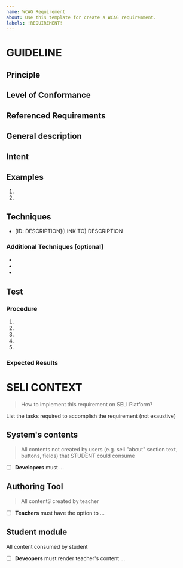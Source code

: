 ```yaml
---
name: WCAG Requirement
about: Use this template for create a WCAG requiremment.
labels: !REQUIREMENT!
---
```


# GUIDELINE
## Principle
<!--- OPERABLE: User interface components and navigation must be operable. This means that users must be able to operate the interface (the interface cannot require interaction that a user cannot perform) Make all functionality available from a keyboard. Give users enough time to read and use content. Do not use content that causes seizures or physical reactions. Help users navigate and find content. Make it easier to use inputs other than keyboard. --->
<!--- PERCEIVABLE: Information and user interface components must be presentable to users in ways they can perceive. This means that users must be able to perceive the information being presented (it can't be invisible to all of their senses) Provide text alternatives for non-text content. Provide captions and other alternatives for multimedia. Create content that can be presented in different ways, including by assistive technologies, without losing meaning. Make it easier for users to see and hear content. --->
<!--- UNDERSTANDABLE: Information and the operation of user interface must be understandable. This means that users must be able to understand the information as well as the operation of the user interface (the content or operation cannot be beyond their understanding) Make text readable and understandable. Make content appear and operate in predictable ways. Help users avoid and correct mistakes. --->
<!--- ROBUST: Content must be robust enough that it can be interpreted reliably by a wide variety of user agents, including assistive technologies. This means that users must be able to access the content as technologies advance (as technologies and user agents evolve, the content should remain accessible) Maximize compatibility with current and future user tools.--->

## Level of Conformance 
<!--- A (the minimum level of conformance), the Web page satisfies all the Level A Success Criteria, or a conforming alternate version is provided.--->
<!--- AA the Web page satisfies all the Level A and Level AA Success Criteria, or a Level AA conforming alternate version is provided--->
<!--- AAA  the Web page satisfies all the Level A, Level AA and Level AAA Success Criteria, or a Level AAA conforming alternate version is provided.--->

## Referenced Requirements
<!--- Reference requirements that should be meet togheter --->
<!--- Reference requirements that replace this requiremebt --->

## General description

## Intent

## Examples

1.
2.
## Techniques

- [ID: DESCRIPTION](LINK TO)
DESCRIPTION

### Additional Techniques [optional]
-
-
-

## Test

### Procedure

1. 
2. 
3. 
4. 
5. 

### Expected Results
<!--- Based on test procedure, what's the expected result to success --->

# SELI CONTEXT
> How to implement this requirement on SELI Platform?

List the tasks required to accomplish the requirement (not exaustive)
<!--- Not required, but agroup by modules or functions --->

## System's contents
> All contents not created by users (e.g. seli "about" section text, buttons, fields) that STUDENT could consume 
- [ ] **Developers** must ...
## Authoring Tool
> All contentS created by teacher 
- [ ] **Teachers** must have the option to ...
## Student module
All content consumed by student
- [ ] **Deveopers** must render teacher's content ...
